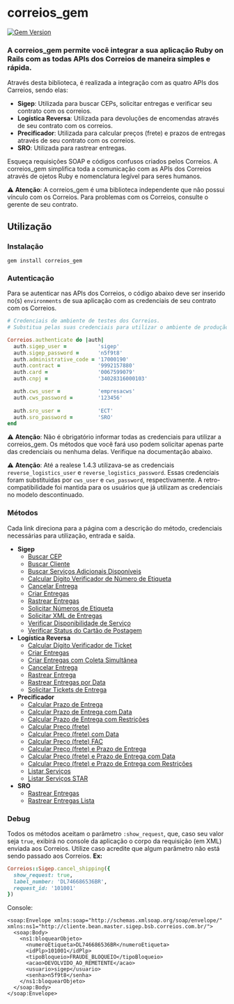 # correios_gem

[![Gem Version](https://badge.fury.io/rb/correios_gem.svg)](https://badge.fury.io/rb/correios_gem)

### A correios_gem permite você integrar a sua aplicação Ruby on Rails com as todas APIs dos Correios de maneira simples e rápida.

Através desta biblioteca, é realizada a integração com as quatro APIs dos Carreios, sendo elas:
* __Sigep__: Utilizada para buscar CEPs, solicitar entregas e verificar seu contrato com os correios.
* __Logística Reversa__: Utilizada para devoluções de encomendas através de seu contrato com os correios.
* __Precificador__: Utilizada para calcular preços (frete) e prazos de entregas através de seu contrato com os correios.
* __SRO__: Utilizada para rastrear entregas.

Esqueça requisições SOAP e códigos confusos criados pelos Correios. A correios_gem simplifica toda a comunicação com as APIs dos Correios através de ojetos Ruby e nomenclatura legível para seres humanos.

⚠️ __Atenção__: A correios_gem é uma biblioteca independente que não possui vínculo com os Correios. Para problemas com os Correios, consulte o gerente de seu contrato.

## Utilização

### Instalação
```
gem install correios_gem
```

### Autenticação

Para se autenticar nas APIs dos Correios, o código abaixo deve ser inserido no(s) `environments` de sua aplicação com as credenciais de seu contrato com os Correios.

```ruby
# Credenciais de ambiente de testes dos Correios.
# Substitua pelas suas credenciais para utilizar o ambiente de produção dos Correios.

Correios.authenticate do |auth|
  auth.sigep_user =          'sigep'
  auth.sigep_password =      'n5f9t8'
  auth.administrative_code = '17000190'
  auth.contract =            '9992157880'
  auth.card =                '0067599079'
  auth.cnpj =                '34028316000103'

  auth.cws_user =            'empresacws'
  auth.cws_password =        '123456'
  
  auth.sro_user =            'ECT'
  auth.sro_password =        'SRO'
end
```
⚠️ __Atenção__: Não é obrigatório informar todas as credenciais para utilizar a correios_gem. Os métodos que você fará uso podem solicitar apenas parte das credenciais ou nenhuma delas. Verifique na documentação abaixo.

⚠️ __Atenção__: Até a realese 1.4.3 utilizava-se as credenciais `reverse_logistics_user` e `reverse_logistics_password`.
Essas credenciais foram substituidas por `cws_user` e `cws_password`, respectivamente.
A retro-compatibilidade foi mantida para os usuários que já utilizam as credenciais no modelo descontinuado.

### Métodos

Cada link direciona para a página com a descrição do método, credenciais necessárias para utilização, entrada e saída.

* __Sigep__
  * [Buscar CEP](docs/sigep/SEARCH_ZIP_CODE.md)
  * [Buscar Cliente](docs/sigep/SEARCH_CUSTOMER.md)
  * [Buscar Serviços Adicionais Disponíveis](docs/sigep/SEARCH_AVAILABLE_ADDITIONAL_SERVICES.md)
  * [Calcular Dígito Verificador de Número de Etiqueta](docs/sigep/CALCULATE_LABEL_NUMBER_CHECK_DIGIT.md)
  * [Cancelar Entrega](docs/sigep/CANCEL_SHIPPING.md)
  * [Criar Entregas](docs/sigep/CREATE_SHIPPINGS.md)
  * [Rastrear Entregas](docs/sigep/TRACK_SHIPPING.md)
  * [Solicitar Números de Etiqueta](docs/sigep/REQUEST_LABEL_NUMBERS.md)
  * [Solicitar XML de Entregas](docs/sigep/REQUEST_SHIPPINGS_XML.md)
  * [Verificar Disponibilidade de Serviço](docs/sigep/CHECK_SERVICE_AVAILABILITY.md)
  * [Verificar Status do Cartão de Postagem](docs/sigep/CHECK_CARD_STATUS.md)
* __Logística Reversa__
  * [Calcular Dígito Verificador de Ticket](docs/reverse_logistics/CALCULATE_SHIPPING_NUMBER_CHECK_DIGIT.md)
  * [Criar Entregas](docs/reverse_logistics/CREATE_SHIPPINGS.md)
  * [Criar Entregas com Coleta Simultânea](docs/reverse_logistics/CREATE_SHIPPINGS_WITH_COLLECTION.md)
  * [Cancelar Entrega](docs/reverse_logistics/CANCEL_SHIPPING.md)
  * [Rastrear Entrega](docs/reverse_logistics/TRACK_SHIPPING.md)
  * [Rastrear Entregas por Data](docs/reverse_logistics/TRACK_SHIPPINGS_BY_DATE.md)
  * [Solicitar Tickets de Entrega](docs/reverse_logistics/REQUEST_SHIPPING_NUMBERS.md)
* __Precificador__
  * [Calcular Prazo de Entrega](docs/pricefier/CALCULATE_DEADLINE.md)
  * [Calcular Prazo de Entrega com Data](docs/pricefier/CALCULATE_DEADLINE_WITH_DATE.md)
  * [Calcular Prazo de Entrega com Restrições](docs/pricefier/CALCULATE_DEADLINE_WITH_RESTRICTIONS.md)
  * [Calcular Preço (frete)](docs/pricefier/CALCULATE_PRICE.md)
  * [Calcular Preço (frete) com Data](docs/pricefier/CALCULATE_PRICE_WITH_DATE.md)
  * [Calcular Preço (frete) FAC](docs/pricefier/CALCULATE_PRICE_FAC.md)
  * [Calcular Preço (frete) e Prazo de Entrega](docs/pricefier/CALCULATE_PRICE_DEADLINE.md)
  * [Calcular Preço (frete) e Prazo de Entrega com Data](docs/pricefier/CALCULATE_PRICE_DEADLINE_WITH_DATE.md)
  * [Calcular Preço (frete) e Prazo de Entrega com Restrições](docs/pricefier/CALCULATE_PRICE_DEADLINE_WITH_RESTRICTIONS.md)
  * [Listar Serviços](docs/pricefier/LIST_SERVICES.md)
  * [Listar Serviços STAR](docs/pricefier/LIST_SERVICES_STAR.md)
* __SRO__
  * [Rastrear Entregas](docs/SRO/TRACK_SHIPPINGS.md)
  * [Rastrear Entregas Lista](docs/SRO/TRACK_SHIPPINGS_LIST.md)
  
  
### Debug

Todos os métodos aceitam o parâmetro `:show_request`, que, caso seu valor seja `true`, exibirá no console da aplicação o corpo da requisição (em XML) enviada aos Correios. Utilize caso acredite que algum parâmetro não está sendo passado aos Correios. __Ex:__

```ruby
Correios::Sigep.cancel_shipping({
  show_request: true,
  label_number: 'DL746686536BR',
  request_id: '101001'
})
```

Console:

```
<soap:Envelope xmlns:soap="http://schemas.xmlsoap.org/soap/envelope/" xmlns:ns1="http://cliente.bean.master.sigep.bsb.correios.com.br/">
  <soap:Body>
    <ns1:bloquearObjeto>
      <numeroEtiqueta>DL746686536BR</numeroEtiqueta>
      <idPlp>101001</idPlp>
      <tipoBloqueio>FRAUDE_BLOQUEIO</tipoBloqueio>
      <acao>DEVOLVIDO_AO_REMETENTE</acao>
      <usuario>sigep</usuario>
      <senha>n5f9t8</senha>
    </ns1:bloquearObjeto>
  </soap:Body>
</soap:Envelope>

```
